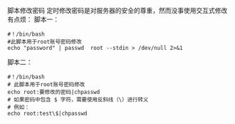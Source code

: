 



脚本修改密码
定时修改密码是对服务器的安全的尊重，然而没事使用交互式修改有点烦：
脚本一：
```shell
#！/bin/bash
#此脚本用于root账号密码修改
echo "password" | passwd  root --stdin > /dev/null 2>&1
```
脚本二：
```shell
#！/bin/bash
# 此脚本用于root账号密码修改
echo root:要修改的密码|chpasswd
# 如果密码中包含 $ 字符，需要使用反斜线（\）进行转义
# 例如：
echo root:test\$|chpasswd  
```

